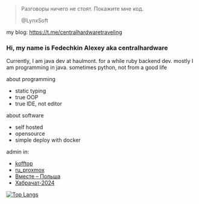 > Разговоры ничего не стоят. Покажите мне код.
> 
> @LynxSoft

my blog: https://t.me/centralhardwaretraveling

### Hi, my name is Fedechkin Alexey aka centralhardware
Currently, I am java dev at haulmont. for a while ruby backend dev. mostly I am programming in java. sometimes python, not from a good life

about programming
- static typing
- true OOP
- true IDE, not editor

about software
- self hosted
- opensource
- simple deploy with docker

admin in:
- [kofftop](https://t.me/kofftop)
- [ru_proxmox](https://t.me/ru_proxmox)
- [Вместе – Польша](https://t.me/Vmeste_Poland)
- [Хабрачат-2024](https://t.me/habrachat2024)

[![Top Langs](https://github-readme-stats.vercel.app/api/top-langs/?username=centralhardware)](https://github.com/anuraghazra/github-readme-stats)


